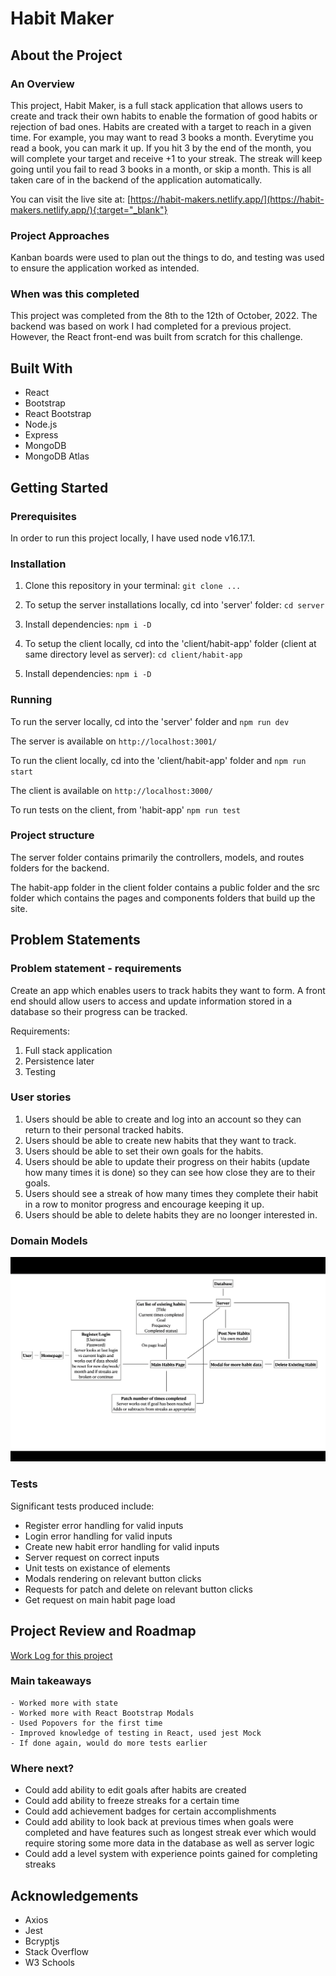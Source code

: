 # Habit Maker

## About the Project

### An Overview

This project, Habit Maker, is a full stack application that allows users to create and track their own habits to enable the formation of good habits or rejection of bad ones. Habits are created with a target to reach in a given time. For example, you may want to read 3 books a month. Everytime you read a book, you can mark it up. If you hit 3 by the end of the month, you will complete your target and receive +1 to your streak. The streak will keep going until you fail to read 3 books in a month, or skip a month. This is all taken care of in the backend of the application automatically.

You can visit the live site at: [https://habit-makers.netlify.app/](https://habit-makers.netlify.app/){:target="_blank"}

### Project Approaches

Kanban boards were used to plan out the things to do, and testing was used to ensure the application worked as intended.

### When was this completed

This project was completed from the 8th to the 12th of October, 2022. The backend was based on work I had completed for a previous project. However, the React front-end was built from scratch for this challenge.

## Built With

- React
- Bootstrap
- React Bootstrap
- Node.js
- Express
- MongoDB
- MongoDB Atlas

## Getting Started

### Prerequisites

In order to run this project locally, I have used node v16.17.1.

### Installation

1. Clone this repository in your terminal: `git clone ...`

2. To setup the server installations locally, cd into 'server' folder: `cd server`

3. Install dependencies: `npm i -D`

4. To setup the client locally, cd into the 'client/habit-app' folder (client at same directory level as server): `cd client/habit-app`

5. Install dependencies: `npm i -D`

### Running

To run the server locally, cd into the 'server' folder and `npm run dev`

The server is available on `http://localhost:3001/`

To run the client locally, cd into the 'client/habit-app' folder and `npm run start`

The client is available on `http://localhost:3000/`

To run tests on the client, from 'habit-app' `npm run test`

### Project structure

The server folder contains primarily the controllers, models, and routes folders for the backend.

The habit-app folder in the client folder contains a public folder and the src folder which contains the pages and components folders that build up the site.

## Problem Statements

### Problem statement - requirements

Create an app which enables users to track habits they want to form. A front end should allow users to access and update information stored in a database so their progress can be tracked.

Requirements:
1. Full stack application
2. Persistence later
3. Testing

### User stories

1. Users should be able to create and log into an account so they can return to their personal tracked habits.
2. Users should be able to create new habits that they want to track.
3. Users should be able to set their own goals for the habits.
4. Users should be able to update their progress on their habits (update how many times it is done) so they can see how close they are to their goals.
5. Users should see a streak of how many times they complete their habit in a row to monitor progress and encourage keeping it up.
6. Users should be able to delete habits they are no loonger interested in.

### Domain Models

![image](./client/habit-app/src/img/Domainmodel.png "Domain model")

### Tests

Significant tests produced include:
- Register error handling for valid inputs
- Login error handling for valid inputs
- Create new habit error handling for valid inputs
- Server request on correct inputs
- Unit tests on existance of elements
- Modals rendering on relevant button clicks
- Requests for patch and delete on relevant button clicks
- Get request on main habit page load

## Project Review and Roadmap

[Work Log for this project](./worklog.md)

### Main takeaways

    - Worked more with state
    - Worked more with React Bootstrap Modals
    - Used Popovers for the first time
    - Improved knowledge of testing in React, used jest Mock
    - If done again, would do more tests earlier

### Where next?

- Could add ability to edit goals after habits are created
- Could add ability to freeze streaks for a certain time
- Could add achievement badges for certain accomplishments
- Could add ability to look back at previous times when goals were completed and have features such as longest streak ever which would require storing some more data in the database as well as server logic
- Could add a level system with experience points gained for completing streaks

## Acknowledgements

- Axios
- Jest
- Bcryptjs
- Stack Overflow
- W3 Schools
